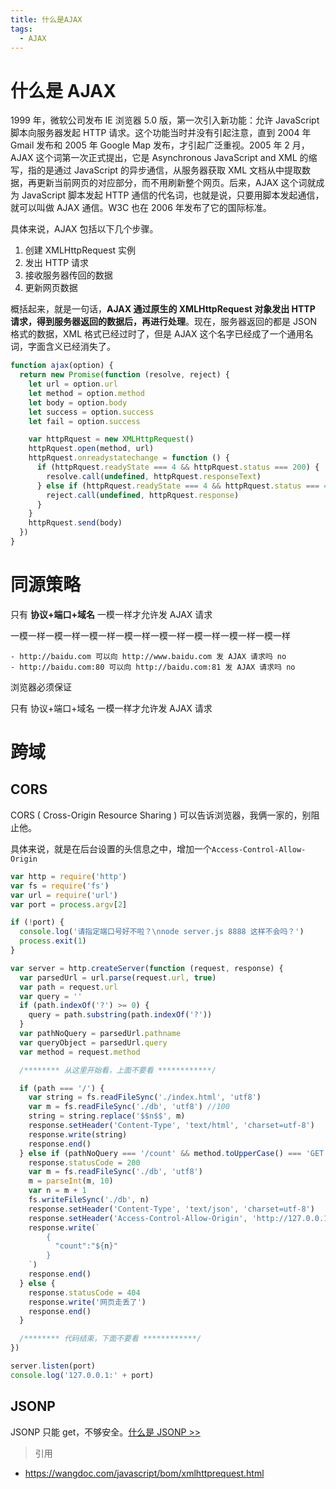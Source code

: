 ```yaml
---
title: 什么是AJAX
tags:
  - AJAX
---
```


# 什么是 AJAX

1999 年，微软公司发布 IE 浏览器 5.0 版，第一次引入新功能：允许 JavaScript 脚本向服务器发起 HTTP 请求。这个功能当时并没有引起注意，直到 2004 年 Gmail 发布和 2005 年 Google Map 发布，才引起广泛重视。2005 年 2 月，AJAX 这个词第一次正式提出，它是 Asynchronous JavaScript and XML 的缩写，指的是通过 JavaScript 的异步通信，从服务器获取 XML 文档从中提取数据，再更新当前网页的对应部分，而不用刷新整个网页。后来，AJAX 这个词就成为 JavaScript 脚本发起 HTTP 通信的代名词，也就是说，只要用脚本发起通信，就可以叫做 AJAX 通信。W3C 也在 2006 年发布了它的国际标准。

<!-- more -->

具体来说，AJAX 包括以下几个步骤。

1. 创建 XMLHttpRequest 实例
2. 发出 HTTP 请求
3. 接收服务器传回的数据
4. 更新网页数据

概括起来，就是一句话，**AJAX 通过原生的 XMLHttpRequest 对象发出 HTTP 请求，得到服务器返回的数据后，再进行处理**。现在，服务器返回的都是 JSON 格式的数据，XML 格式已经过时了，但是 AJAX 这个名字已经成了一个通用名词，字面含义已经消失了。

```javascript
function ajax(option) {
  return new Promise(function (resolve, reject) {
    let url = option.url
    let method = option.method
    let body = option.body
    let success = option.success
    let fail = option.success

    var httpRquest = new XMLHttpRequest()
    httpRquest.open(method, url)
    httpRquest.onreadystatechange = function () {
      if (httpRquest.readyState === 4 && httpRquest.status === 200) {
        resolve.call(undefined, httpRquest.responseText)
      } else if (httpRquest.readyState === 4 && httpRquest.status === 404) {
        reject.call(undefined, httpRquest.response)
      }
    }
    httpRquest.send(body)
  })
}
```

# 同源策略

只有 **协议+端口+域名** 一模一样才允许发 AJAX 请求

一模一样一模一样一模一样一模一样一模一样一模一样一模一样一模一样

    - http://baidu.com 可以向 http://www.baidu.com 发 AJAX 请求吗 no
    - http://baidu.com:80 可以向 http://baidu.com:81 发 AJAX 请求吗 no

浏览器必须保证

只有 协议+端口+域名 一模一样才允许发 AJAX 请求

# 跨域

## CORS

CORS ( Cross-Origin Resource Sharing ) 可以告诉浏览器，我俩一家的，别阻止他。

具体来说，就是在后台设置的头信息之中，增加一个`Access-Control-Allow-Origin`

```javascript
var http = require('http')
var fs = require('fs')
var url = require('url')
var port = process.argv[2]

if (!port) {
  console.log('请指定端口号好不啦？\nnode server.js 8888 这样不会吗？')
  process.exit(1)
}

var server = http.createServer(function (request, response) {
  var parsedUrl = url.parse(request.url, true)
  var path = request.url
  var query = ''
  if (path.indexOf('?') >= 0) {
    query = path.substring(path.indexOf('?'))
  }
  var pathNoQuery = parsedUrl.pathname
  var queryObject = parsedUrl.query
  var method = request.method

  /******** 从这里开始看，上面不要看 ************/

  if (path === '/') {
    var string = fs.readFileSync('./index.html', 'utf8')
    var m = fs.readFileSync('./db', 'utf8') //100
    string = string.replace('$$n$$', m)
    response.setHeader('Content-Type', 'text/html', 'charset=utf-8')
    response.write(string)
    response.end()
  } else if (pathNoQuery === '/count' && method.toUpperCase() === 'GET') {
    response.statusCode = 200
    var m = fs.readFileSync('./db', 'utf8')
    m = parseInt(m, 10)
    var n = m + 1
    fs.writeFileSync('./db', n)
    response.setHeader('Content-Type', 'text/json', 'charset=utf-8')
    response.setHeader('Access-Control-Allow-Origin', 'http://127.0.0.1:8008') //最重要的是这一句
    response.write(`
        {
          "count":"${n}"
        }
    `)
    response.end()
  } else {
    response.statusCode = 404
    response.write('网页走丢了')
    response.end()
  }

  /******** 代码结束，下面不要看 ************/
})

server.listen(port)
console.log('127.0.0.1:' + port)
```

## JSONP

JSONP 只能 get，不够安全。[什么是 JSONP >>](https://jiangnana.fun/2018/12/18/%E4%BB%80%E4%B9%88%E6%98%AFJSONP/)

> 引用

- https://wangdoc.com/javascript/bom/xmlhttprequest.html
